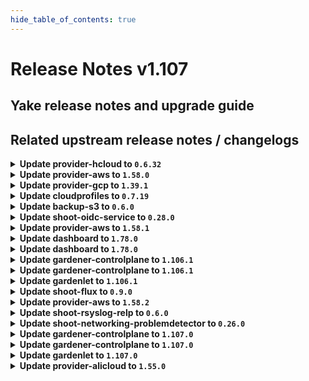 ```yaml
---
hide_table_of_contents: true
---
```


# Release Notes v1.107

## Yake release notes and upgrade guide

## Related upstream release notes / changelogs


<details>
<summary><b>Update provider-hcloud to <code>0.6.32</code></b></summary>

# [gardener-extension-provider-hcloud] v0.6.32

</details>

<details>
<summary><b>Update provider-aws to <code>1.58.0</code></b></summary>

# [gardener/gardener-extension-provider-aws]

## ✨ New Features

- `[USER]` The admission webhook now validates `CredentialsBinding`s. by @dimityrmirchev [#1047]
- `[USER]` Enable support for the field `shoot.Spec.CloudProfile` alongside `cloudProfileName` and enable the future use of `NamespacedCloudProfile`. by @LucaBernstein [#1000]
- `[USER]` The provider-aws extension does now support shoot clusters with Kubernetes version 1.31. You should consider the [Kubernetes release notes](https://github.com/kubernetes/kubernetes/blob/master/CHANGELOG/CHANGELOG-1.31.md) before upgrading to 1.31.  by @ialidzhikov [#1055]
## 🐛 Bug Fixes

- `[OPERATOR]` An issue causing Shoot force deletion to fail because the control plane webhook failing to get the Infrastructure object from the Seed cluster is now fixed. The control plane webhook now reads the infrastructureConfig from the Shoot spec in the Cluster resource. Previously, it was fetching the Infrastructure object from the Seed cluster and was reading the infrastructureConfig from there. by @Kostov6 [#1068]
- `[USER]` Fix cleanup of routing table associations by @hebelsan [#1083]
## 🏃 Others

- `[OPERATOR]` Create IPv6 ServiceCIDR and write IPv6 ranges to Infra.Status.Networking by @axel7born [#1081]
- `[OPERATOR]` The shoot-webhook that mutates the `addons-nginx-ingress-controller` ConfigMap does now specify object selector. The webhook will now intercept only requests for the `addons-nginx-ingress-controller` ConfigMap. by @ialidzhikov [#988]
- `[OPERATOR]` The aws-ipam-controller is enabled for IPv6 and dual stack shoot clusters. It replaces the IPAM of the cloud-controller-manager and kube-controller-manager and supports additionally prefix delegation in case of IPv6 or dual stack.  by @DockToFuture [#984]
- `[OPERATOR]` Add ipv6 support to deploy IPv6 shoots. by @axel7born [#1024]
- `[OPERATOR]` Enable `nat64` and `dns64` for IPv6 shoot clusters. by @DockToFuture [#1082]
- `[OPERATOR]` Fix error classification when deleting DNS record sets by @hebelsan [#1033]
- `[OPERATOR]` The provider-aws extension no longer configures min/maxAllowed in any managed VPA resource. by @hebelsan [#1070]
- `[OPERATOR]` The following images are updated:  
  registry.k8s.io/provider-aws/aws-ebs-csi-driver: v1.29.0 -> v1.35.0 by @scs-gardener-team-gitlab [#1080]
- `[OPERATOR]` `aws-custom-route-controller` is disabled for IPv6. by @DockToFuture [#1088]
- `[OPERATOR]` Update cloud-provider images including CSI driver images by @hebelsan [#1072]
- `[OPERATOR]` Add flow migration integration test by @kon-angelo [#1046]
- `[DEVELOPER]` Update gardener/gardener to 1.103.0 and golang to 1.23.0 by @hebelsan [#1049]
# [gardener/machine-controller-manager-provider-aws]

## 🏃 Others

- `[OPERATOR]` `InitializeMachine` returns `Uninitialized` error code if VM is not found. by @thiyyakat [gardener/machine-controller-manager-provider-aws#173]
- `[OPERATOR]` Set PrimaryIpv6 flag for instances with IPv6 addresses. by @axel7born [gardener/machine-controller-manager-provider-aws#174]
- `[OPERATOR]` Use `ProviderID` as a fallback for fetching the VM. by @thiyyakat [gardener/machine-controller-manager-provider-aws#173]
- `[OPERATOR]` Golang version used upgraded to `1.22.5` by @rishabh-11 [gardener/machine-controller-manager-provider-aws#166]
- `[OPERATOR]` Golangci-lint will now be used as the linter instead of the older golint. by @aaronfern [gardener/machine-controller-manager-provider-aws#168]
# [gardener/machine-controller-manager]

## ✨ New Features

- `[DEVELOPER]` MCM adds the name of the machine to `node.gardener.cloud/machine-name` label of the corresponding node. by @oliver-goetz [gardener/machine-controller-manager#919]
- `[DEVELOPER]` MCM replaces the magic string `<<MACHINE_NAME>>` in user data with the name of the machine when it is bootstrapped. by @oliver-goetz [gardener/machine-controller-manager#919]
## 🐛 Bug Fixes

- `[OPERATOR]` Fixed a bug where failure of machine initialization caused label updates to not happen.  by @thiyyakat [gardener/machine-controller-manager#940]
- `[DEVELOPER]` Fixed bug that removed the shoot-- prefix from control cluster namespace for integration tests using the gardener local setup case by @thiyyakat [gardener/machine-controller-manager#935]
## 🏃 Others

- `[OPERATOR]` `getVMStatus` always redirects to `InitiateDrain`. It also populates the node label on the machine object by checking `node.gardener.cloud/machine-name` label on the nodes.  by @thiyyakat [gardener/machine-controller-manager#940]
- `[OPERATOR]` Drain timeout is now correctly honored for Pod eviction during Machine Drain by @sssash18 [gardener/machine-controller-manager#920]
- `[OPERATOR]` golangci-lint will now be used as the linter instead of the older golint by @aaronfern [gardener/machine-controller-manager#929]
- `[OPERATOR]` Golang version used is now upgraded to `1.22.5` by @aaronfern [gardener/machine-controller-manager#929]
- `[DEVELOPER]` The following dependencies are updated:  
  - `k8s.io/*` : `v0.29.3` -> `v0.31.0` by @ary1992 [gardener/machine-controller-manager#938]
## 📖 Documentation

- `[OPERATOR]` Broken API doc links are now fixed by @rishabh-11 [gardener/machine-controller-manager#927]

</details>

<details>
<summary><b>Update provider-gcp to <code>1.39.1</code></b></summary>

# [gardener/gardener-extension-provider-gcp]

## 🏃 Others

- `[OPERATOR]` Fix an issue where the firewall rules where created with the wrong priority when using the flow reconciler. by @kon-angelo [#873]

## Helm Charts
- admission-gcp-application: `europe-docker.pkg.dev/gardener-project/releases/charts/gardener/extensions/admission-gcp-application:v1.39.1`
- admission-gcp-runtime: `europe-docker.pkg.dev/gardener-project/releases/charts/gardener/extensions/admission-gcp-runtime:v1.39.1`
- provider-gcp: `europe-docker.pkg.dev/gardener-project/releases/charts/gardener/extensions/provider-gcp:v1.39.1`
## Docker Images
- gardener-extension-admission-gcp: `europe-docker.pkg.dev/gardener-project/releases/gardener/extensions/admission-gcp:v1.39.1`
- gardener-extension-provider-gcp: `europe-docker.pkg.dev/gardener-project/releases/gardener/extensions/provider-gcp:v1.39.1`


</details>

<details>
<summary><b>Update cloudprofiles to <code>0.7.19</code></b></summary>

**Full Changelog**: https://github.com/gardener-community/cloudprofiles/compare/0.7.18...0.7.19

</details>

<details>
<summary><b>Update backup-s3 to <code>0.6.0</code></b></summary>

## General Changes

* Bump g/g to 1.95.6 (#9) @robertvolkmann
* Add Service in order to generate correct NetworkPolicies (#8) @maboehm


</details>

<details>
<summary><b>Update shoot-oidc-service to <code>0.28.0</code></b></summary>

# [gardener/gardener-extension-shoot-oidc-service]

## 🏃 Others

- `[OPERATOR]` The extension and OWA do not set cpu and memory limits. VPA is utilised to set proper recommendations. by @dimityrmirchev [#243]
# [gardener/oidc-webhook-authenticator]

## 🏃 Others

- `[OPERATOR]` OWA is now built with go version 1.23.1. by @dimityrmirchev [gardener/oidc-webhook-authenticator#160]
- `[OPERATOR]` OWA is now built using go version 1.23.2. by @dimityrmirchev [gardener/oidc-webhook-authenticator#162]

## Helm Charts
- shoot-oidc-service: `europe-docker.pkg.dev/gardener-project/releases/charts/gardener/extensions/shoot-oidc-service:v0.28.0`
## Docker Images
- gardener-extension-shoot-oidc-service: `europe-docker.pkg.dev/gardener-project/releases/gardener/extensions/shoot-oidc-service:v0.28.0`


</details>

<details>
<summary><b>Update provider-aws to <code>1.58.1</code></b></summary>

# [gardener/gardener-extension-provider-aws]

## 🐛 Bug Fixes

- `[OPERATOR]` Fix flow: Ignore subnet not found in infra state while deleting routing table associations by @hebelsan [#1098]

## Helm Charts
- admission-aws-application: `europe-docker.pkg.dev/gardener-project/releases/charts/gardener/extensions/admission-aws-application:v1.58.1`
- admission-aws-runtime: `europe-docker.pkg.dev/gardener-project/releases/charts/gardener/extensions/admission-aws-runtime:v1.58.1`
- provider-aws: `europe-docker.pkg.dev/gardener-project/releases/charts/gardener/extensions/provider-aws:v1.58.1`
## Docker Images
- gardener-extension-admission-aws: `europe-docker.pkg.dev/gardener-project/releases/gardener/extensions/admission-aws:v1.58.1`
- gardener-extension-provider-aws: `europe-docker.pkg.dev/gardener-project/releases/gardener/extensions/provider-aws:v1.58.1`


</details>

<details>
<summary><b>Update dashboard to <code>1.78.0</code></b></summary>

# [gardener/dashboard]

## ⚠️ Breaking Changes

- `[OPERATOR]` Cost Object: You must migrate existing configurations to the new format. Previously, the configuration used `Values.global.dashboard.frontendConfig.costObject`. It should now be updated to `Values.global.dashboard.frontendConfig.costObjects`, which is a list of objects. Each object in this list must include a `type` property, alongside existing properties such as `title`, `description`, and `regex`. by @petersutter [#2102]
- `[USER]` Removed the ability for users to retrieve their token from the My Account page. by @petersutter [#2131]
## ✨ New Features

- `[USER]` Header warnings returned by the Kubernetes API server are now displayed as notifications in the Gardener dashboard. This includes important messages like deprecation warnings. Additionally, admission webhooks may provide custom warnings in the headers by @grolu [#2033]
- `[USER]` Upgraded the code editor from CodeMirror 5 to CodeMirror 6 to enhance performance, modernize the interface, and improve extensibility by @grolu [#2058]
- `[USER]` Support Azure Cloud Configuration for DNS Secrets by @grolu [#2034]
- `[OPERATOR]` Enhanced cost object configuration to support multiple cost object types. The selected type is now stored under `Project.annotations["billing.gardener.cloud/costObjectType"]`. by @petersutter [#2102]
## 🐛 Bug Fixes

- `[USER]` Fixed issues with hibernation schedule dialog: reset button and time saving by @petersutter [#2076]
- `[USER]` Consider all seeds for Shoot migration and add warning for provider mismatch by @petersutter [#2079]
- `[USER]` To enhance the overview and readability of the cluster list, particularly in environments constrained by space or containing an abundance of information, we have introduced a feature that allows items to be collapsed when they are displayed in the cluster list. by @grolu [#1991]
- `[USER]` Fixed display issues with minimum volume size by @grolu [#2030]
## 🏃 Others

- `[USER]` The option to rotate the SSH keypair is hidden when SSH access is disabled. by @petersutter [#2077]

## Docker Images
- gardener-dashboard: `europe-docker.pkg.dev/gardener-project/releases/gardener/dashboard:1.78.0`


</details>

<details>
<summary><b>Update dashboard to <code>1.78.0</code></b></summary>

# [gardener/dashboard]

## ⚠️ Breaking Changes

- `[OPERATOR]` Cost Object: You must migrate existing configurations to the new format. Previously, the configuration used `Values.global.dashboard.frontendConfig.costObject`. It should now be updated to `Values.global.dashboard.frontendConfig.costObjects`, which is a list of objects. Each object in this list must include a `type` property, alongside existing properties such as `title`, `description`, and `regex`. by @petersutter [#2102]
- `[USER]` Removed the ability for users to retrieve their token from the My Account page. by @petersutter [#2131]
## ✨ New Features

- `[USER]` Header warnings returned by the Kubernetes API server are now displayed as notifications in the Gardener dashboard. This includes important messages like deprecation warnings. Additionally, admission webhooks may provide custom warnings in the headers by @grolu [#2033]
- `[USER]` Upgraded the code editor from CodeMirror 5 to CodeMirror 6 to enhance performance, modernize the interface, and improve extensibility by @grolu [#2058]
- `[USER]` Support Azure Cloud Configuration for DNS Secrets by @grolu [#2034]
- `[OPERATOR]` Enhanced cost object configuration to support multiple cost object types. The selected type is now stored under `Project.annotations["billing.gardener.cloud/costObjectType"]`. by @petersutter [#2102]
## 🐛 Bug Fixes

- `[USER]` Fixed issues with hibernation schedule dialog: reset button and time saving by @petersutter [#2076]
- `[USER]` Consider all seeds for Shoot migration and add warning for provider mismatch by @petersutter [#2079]
- `[USER]` To enhance the overview and readability of the cluster list, particularly in environments constrained by space or containing an abundance of information, we have introduced a feature that allows items to be collapsed when they are displayed in the cluster list. by @grolu [#1991]
- `[USER]` Fixed display issues with minimum volume size by @grolu [#2030]
## 🏃 Others

- `[USER]` The option to rotate the SSH keypair is hidden when SSH access is disabled. by @petersutter [#2077]

## Docker Images
- gardener-dashboard: `europe-docker.pkg.dev/gardener-project/releases/gardener/dashboard:1.78.0`


</details>

<details>
<summary><b>Update gardener-controlplane to <code>1.106.1</code></b></summary>

# [gardener/gardener]

## 🐛 Bug Fixes

- `[OPERATOR]` The `gardener-resource-manager` does not mark `Deployment`s as progressing when there are still completed `Pod`s in the system. by @timuthy [#10727]
## 🏃 Others

- `[OPERATOR]` IPv6 support for `node-local-dns`. by @DockToFuture [#10707]
- `[OPERATOR]` Fixed an issue that would cause the entry for the `machine-state` in the `ShootState` to be overwritten with nil data during control plane migration, if the `migrate` phase errored and was retried after the `MachineDeployment`, `MachineSet` and `Machine` objects were deleted, which would result in the Shoot's nodes to be recreated during Control Plane Migration. by @plkokanov [#10695]

## Helm Charts
- controlplane: `europe-docker.pkg.dev/gardener-project/releases/charts/gardener/controlplane:v1.106.1`
- gardenlet: `europe-docker.pkg.dev/gardener-project/releases/charts/gardener/gardenlet:v1.106.1`
- operator: `europe-docker.pkg.dev/gardener-project/releases/charts/gardener/operator:v1.106.1`
- resource-manager: `europe-docker.pkg.dev/gardener-project/releases/charts/gardener/resource-manager:v1.106.1`
## Docker Images
- admission-controller: `europe-docker.pkg.dev/gardener-project/releases/gardener/admission-controller:v1.106.1`
- apiserver: `europe-docker.pkg.dev/gardener-project/releases/gardener/apiserver:v1.106.1`
- controller-manager: `europe-docker.pkg.dev/gardener-project/releases/gardener/controller-manager:v1.106.1`
- gardenlet: `europe-docker.pkg.dev/gardener-project/releases/gardener/gardenlet:v1.106.1`
- node-agent: `europe-docker.pkg.dev/gardener-project/releases/gardener/node-agent:v1.106.1`
- operator: `europe-docker.pkg.dev/gardener-project/releases/gardener/operator:v1.106.1`
- resource-manager: `europe-docker.pkg.dev/gardener-project/releases/gardener/resource-manager:v1.106.1`
- scheduler: `europe-docker.pkg.dev/gardener-project/releases/gardener/scheduler:v1.106.1`


</details>

<details>
<summary><b>Update gardener-controlplane to <code>1.106.1</code></b></summary>

# [gardener/gardener]

## 🐛 Bug Fixes

- `[OPERATOR]` The `gardener-resource-manager` does not mark `Deployment`s as progressing when there are still completed `Pod`s in the system. by @timuthy [#10727]
## 🏃 Others

- `[OPERATOR]` IPv6 support for `node-local-dns`. by @DockToFuture [#10707]
- `[OPERATOR]` Fixed an issue that would cause the entry for the `machine-state` in the `ShootState` to be overwritten with nil data during control plane migration, if the `migrate` phase errored and was retried after the `MachineDeployment`, `MachineSet` and `Machine` objects were deleted, which would result in the Shoot's nodes to be recreated during Control Plane Migration. by @plkokanov [#10695]

## Helm Charts
- controlplane: `europe-docker.pkg.dev/gardener-project/releases/charts/gardener/controlplane:v1.106.1`
- gardenlet: `europe-docker.pkg.dev/gardener-project/releases/charts/gardener/gardenlet:v1.106.1`
- operator: `europe-docker.pkg.dev/gardener-project/releases/charts/gardener/operator:v1.106.1`
- resource-manager: `europe-docker.pkg.dev/gardener-project/releases/charts/gardener/resource-manager:v1.106.1`
## Docker Images
- admission-controller: `europe-docker.pkg.dev/gardener-project/releases/gardener/admission-controller:v1.106.1`
- apiserver: `europe-docker.pkg.dev/gardener-project/releases/gardener/apiserver:v1.106.1`
- controller-manager: `europe-docker.pkg.dev/gardener-project/releases/gardener/controller-manager:v1.106.1`
- gardenlet: `europe-docker.pkg.dev/gardener-project/releases/gardener/gardenlet:v1.106.1`
- node-agent: `europe-docker.pkg.dev/gardener-project/releases/gardener/node-agent:v1.106.1`
- operator: `europe-docker.pkg.dev/gardener-project/releases/gardener/operator:v1.106.1`
- resource-manager: `europe-docker.pkg.dev/gardener-project/releases/gardener/resource-manager:v1.106.1`
- scheduler: `europe-docker.pkg.dev/gardener-project/releases/gardener/scheduler:v1.106.1`


</details>

<details>
<summary><b>Update gardenlet to <code>1.106.1</code></b></summary>

# [gardener/gardener]

## 🐛 Bug Fixes

- `[OPERATOR]` The `gardener-resource-manager` does not mark `Deployment`s as progressing when there are still completed `Pod`s in the system. by @timuthy [#10727]
## 🏃 Others

- `[OPERATOR]` IPv6 support for `node-local-dns`. by @DockToFuture [#10707]
- `[OPERATOR]` Fixed an issue that would cause the entry for the `machine-state` in the `ShootState` to be overwritten with nil data during control plane migration, if the `migrate` phase errored and was retried after the `MachineDeployment`, `MachineSet` and `Machine` objects were deleted, which would result in the Shoot's nodes to be recreated during Control Plane Migration. by @plkokanov [#10695]

## Helm Charts
- controlplane: `europe-docker.pkg.dev/gardener-project/releases/charts/gardener/controlplane:v1.106.1`
- gardenlet: `europe-docker.pkg.dev/gardener-project/releases/charts/gardener/gardenlet:v1.106.1`
- operator: `europe-docker.pkg.dev/gardener-project/releases/charts/gardener/operator:v1.106.1`
- resource-manager: `europe-docker.pkg.dev/gardener-project/releases/charts/gardener/resource-manager:v1.106.1`
## Docker Images
- admission-controller: `europe-docker.pkg.dev/gardener-project/releases/gardener/admission-controller:v1.106.1`
- apiserver: `europe-docker.pkg.dev/gardener-project/releases/gardener/apiserver:v1.106.1`
- controller-manager: `europe-docker.pkg.dev/gardener-project/releases/gardener/controller-manager:v1.106.1`
- gardenlet: `europe-docker.pkg.dev/gardener-project/releases/gardener/gardenlet:v1.106.1`
- node-agent: `europe-docker.pkg.dev/gardener-project/releases/gardener/node-agent:v1.106.1`
- operator: `europe-docker.pkg.dev/gardener-project/releases/gardener/operator:v1.106.1`
- resource-manager: `europe-docker.pkg.dev/gardener-project/releases/gardener/resource-manager:v1.106.1`
- scheduler: `europe-docker.pkg.dev/gardener-project/releases/gardener/scheduler:v1.106.1`


</details>

<details>
<summary><b>Update shoot-flux to <code>0.9.0</code></b></summary>

## What's Changed
* Create and update `additionalSecretResources` by @MichaelEischer in https://github.com/stackitcloud/gardener-extension-shoot-flux/pull/100
* Bump Gardener to `v1.101` by @Duciwuci in https://github.com/stackitcloud/gardener-extension-shoot-flux/pull/99

## New Contributors
* @MichaelEischer made their first contribution in https://github.com/stackitcloud/gardener-extension-shoot-flux/pull/100

**Full Changelog**: https://github.com/stackitcloud/gardener-extension-shoot-flux/compare/v0.8.0...v0.9.0

</details>

<details>
<summary><b>Update provider-aws to <code>1.58.2</code></b></summary>

# [gardener/gardener-extension-provider-aws]

## 🐛 Bug Fixes

- `[OPERATOR]` Fix missing nil check after getting route table by @hebelsan [#1107]

## Helm Charts
- admission-aws-application: `europe-docker.pkg.dev/gardener-project/releases/charts/gardener/extensions/admission-aws-application:v1.58.2`
- admission-aws-runtime: `europe-docker.pkg.dev/gardener-project/releases/charts/gardener/extensions/admission-aws-runtime:v1.58.2`
- provider-aws: `europe-docker.pkg.dev/gardener-project/releases/charts/gardener/extensions/provider-aws:v1.58.2`
## Docker Images
- gardener-extension-admission-aws: `europe-docker.pkg.dev/gardener-project/releases/gardener/extensions/admission-aws:v1.58.2`
- gardener-extension-provider-aws: `europe-docker.pkg.dev/gardener-project/releases/gardener/extensions/provider-aws:v1.58.2`


</details>

<details>
<summary><b>Update shoot-rsyslog-relp to <code>0.6.0</code></b></summary>

# [gardener/gardener-extension-shoot-rsyslog-relp]

## 📰 Noteworthy

- `[DEVELOPER]` Monitoring config is now getting deleted on extension removal by @Kostov6 [#185]
## ✨ New Features

- `[OPERATOR]` A new api object `rsyslog-relp.extensions.gardener.cloud/v1alpha1.Auditd` is introduced which is used to specify a configuration for the linux audit daemon on the shoot nodes. by @plkokanov [#149]
- `[OPERATOR]` Helm charts of extension and admission controller are published as OCI artifacts now. by @oliver-goetz [#147]
- `[OPERATOR]` Two new fields have been added to the provider config for the `shoot-rsyslog-relp` extension:  
  - `.auditConfig.enabled` allows users to opt in whether to enable the reconfiguration of audit rules on the shoot's nodes and to also configure `auditd` to send logs to `rsyslog`. By default this field is `true`.  
  - `.auditConfig.configMapReferenceName` is a reference to a `ConfigMap` shoot resource which contains audit configuration. This field is only taken into account if `.auditRulesConfig.enabled` is `true`. The `ConfigMap` must contain a data key `auditd` which must contain a value of type `rsyslog-relp.extensions.gardener.cloud/v1alpha1.Auditd`. by @plkokanov [#149]
## 🏃 Others

- `[OPERATOR]` A `priorityClassName` can now be set for the admission deployment via the `gardener-extension-shoot-rsyslog-relp-admission` Helm chart. by @timuthy [#135]

## Helm Charts
- shoot-rsyslog-relp-admission-application: `europe-docker.pkg.dev/gardener-project/releases/charts/gardener/extensions/shoot-rsyslog-relp-admission-application:v0.6.0`
- shoot-rsyslog-relp-admission-runtime: `europe-docker.pkg.dev/gardener-project/releases/charts/gardener/extensions/shoot-rsyslog-relp-admission-runtime:v0.6.0`
- shoot-rsyslog-relp: `europe-docker.pkg.dev/gardener-project/releases/charts/gardener/extensions/shoot-rsyslog-relp:v0.6.0`
## Docker Images
- gardener-extension-shoot-rsyslog-relp-admission: `europe-docker.pkg.dev/gardener-project/releases/gardener/extensions/shoot-rsyslog-relp-admission:v0.6.0`
- gardener-extension-shoot-rsyslog-relp: `europe-docker.pkg.dev/gardener-project/releases/gardener/extensions/shoot-rsyslog-relp:v0.6.0`


</details>

<details>
<summary><b>Update shoot-networking-problemdetector to <code>0.26.0</code></b></summary>

# [gardener/network-problem-detector]

## 🐛 Bug Fixes

- `[OPERATOR]` Delete corrupt current record file on restart. by @MartinWeindel [gardener/network-problem-detector#78]
# [gardener/gardener-extension-shoot-networking-problemdetector]

## 🏃 Others

- `[OPERATOR]` Bumps github.com/gardener/gardener from 1.105.0 to 1.106.0. by @dependabot[bot] [#188]

## Helm Charts
- shoot-networking-problemdetector: `europe-docker.pkg.dev/gardener-project/releases/charts/gardener/extensions/shoot-networking-problemdetector:v0.26.0`
## Docker Images
- gardener-extension-shoot-networking-problemdetector: `europe-docker.pkg.dev/gardener-project/releases/gardener/extensions/shoot-networking-problemdetector:v0.26.0`


</details>

<details>
<summary><b>Update gardener-controlplane to <code>1.107.0</code></b></summary>

# [gardener/gardener]

## ⚠️ Breaking Changes

- `[DEVELOPER]` The unused method `WithShootCredentials` have been removed from `github.com/gardener/gardener/pkg/gardenlet/operation/shoot.Builder`. by @vpnachev [#10672]
- `[DEVELOPER]` In the local development setup, the images are pushed to `garden.local.gardener.cloud:5001` instead of `localhost:5001` now. Please add `127.0.0.1 garden.local.gardener.cloud` to your `/etc/hosts`.  by @rrhubenov [#10257]
- `[OPERATOR]` Feature gate `IPv6SingleStack` has been removed. Infrastructure-specific validations will be added in parallel to the corresponding provider extensions. by @ScheererJ [#10716]
## 📰 Noteworthy

- `[OPERATOR]` ManagedSeed's `.spec.gardenlet.config.seedConfig.spec.ingress.controller.kind` field is now defaulted to `nginx` when  
  `.spec.gardenlet.config.seedConfig` or `.spec.gardenlet.config.seedConfig.spec.ingress` is nil.  
   This allows the creation of ManagedSeed without specifying the `.spec.gardenlet` field. by @RadaBDimitrova [#10655]
- `[OPERATOR]` A new `required` controller was added to `gardener-operator`. It maintains the `RequiredRuntime` condition for `Extension` resources to indicate that the extension deployment is required in the Garden-Runtime cluster. by @timuthy [#10650]
- `[OPERATOR]` The `gardener/controlplane` Helm chart has been deprecated and will be removed after `v1.135` has been released (around beginning of 2026). We urge you to switch to a [`gardener-operator`](https://github.com/gardener/gardener/blob/master/docs/concepts/operator.md)-based installation. Read all about it [here](https://github.com/gardener/gardener/blob/master/docs/concepts/operator.md#migrating-an-existing-gardener-landscape-to-gardener-operator). by @rfranzke [#10706]
- `[DEVELOPER]` `.spec.gardenlet` of ManagedSeed is now a required field. This was already the case from an API perspective, enforced by validation. by @RadaBDimitrova [#10648]
- `[USER]` The `spec.kubernetes.kubeAPIServer.oidcConfig` field in the `Shoot` API is deprecated and will be removed after support for Kubernetes 1.31 is dropped. by @AleksandarSavchev [#10666]
## ✨ New Features

- `[OPERATOR]` If an admission webhook which was deployed via `Extension` resource by `gardener-operator` is deleted again, its webhook configuration in the virtual-cluster is cleaned up automatically. by @oliver-goetz [#10585]
- `[OPERATOR]` The `CloudProfile`, `Seed`, and `Shoot` APIs are now allowing to configure access restrictions (e.g., to enable "EU access"-only or similar policies). The legacy approach with the `seed.gardener.cloud/eu-access` labels is deprecated and will be removed in a future release. Make sure to adapt to the new APIs. Read all about it [here](https://github.com/gardener/gardener/tree/master/docs/usage/shoot/access_restrictions.md). by @rfranzke [#10654]
- `[USER]` The viewer kubeconfigs for shoot clusters now allow the `pods/log` subresource. by @rfranzke [#10711]
- `[USER]` Service Account Managed Issuer can be now enabled for workerless shoot clusters. by @dimityrmirchev [#10689]
- `[USER]` Structured authorization configuration can now be set by creating a `ConfigMap` with the `AuthorizationConfiguration` file set in the `config.yaml` data key and referencing it (in the `Shoot` via `.spec.kubernetes.kubeAPIServer.structuredAuthorization`, in the `Garden` via `.spec.virtualCluster.kubernetes.kubeAPIServer.structuredAuthorization` for Kubernetes versions `>= v1.30`. Read all about it [here](https://github.com/gardener/gardener/tree/master/docs/usage/shoot/shoot_access.md#structured-authorization). by @rfranzke [#10682]
- `[USER]` Gardener reports the cluster's egress CIDRs in `Shoot.status.networking.egressCIDRs` if supported by the used provider extension. by @timebertt [#10240]
## 🐛 Bug Fixes

- `[OPERATOR]` Fix Prometheus rule `shoot-kube-proxy`. by @LucaBernstein [#10757]
- `[OPERATOR]` The TopologySpreadConstraints calculation was improved for `StatefulSet`s to always use a stable label selector. This led to issues in the past when shoots were upgraded to HA. by @timuthy [#10750]
- `[OPERATOR]` valitail version is now pinned to v2.2.15 (depends on glibc 2.32). by @ialidzhikov [#10776]
## 🏃 Others

- `[DEPENDENCY]` The `credativ/plutono` image has been updated to `v7.5.34`. [Release Notes](https://redirect.github.com/credativ/plutono/releases/tag/v7.5.34) by @gardener-ci-robot [#10732]
- `[DEPENDENCY]` The `gardener/etcd-druid` image has been updated to `v0.23.2`. [Release Notes](https://redirect.github.com/gardener/etcd-druid/releases/tag/v0.23.2) by @gardener-ci-robot [#10747]
- `[DEPENDENCY]` The `gardener/cert-management` image has been updated to `v0.16.0`. [Release Notes](https://redirect.github.com/gardener/cert-management/releases/tag/v0.16.0) by @gardener-ci-robot [#10684]
- `[DEPENDENCY]` The `credativ/vali` image has been updated to `v2.2.19`. [Release Notes](https://redirect.github.com/credativ/vali/releases/tag/v2.2.19) by @gardener-ci-robot [#10680]
- `[DEPENDENCY]` The `gcr.io/istio-release/pilot` image has been updated to `1.23.3`. by @gardener-ci-robot [#10725]
- `[DEPENDENCY]` The `quay.io/prometheus/prometheus` image has been updated to `v2.55.0`. by @gardener-ci-robot [#10697]
- `[DEPENDENCY]` The `quay.io/prometheus-operator/prometheus-config-reloader` image has been updated to `v0.77.2`. by @gardener-ci-robot [#10692]
- `[DEPENDENCY]` The `envoyproxy/envoy` image has been updated to `v1.32.1`. [Release Notes](https://redirect.github.com/envoyproxy/envoy/releases/tag/v1.32.1) by @gardener-ci-robot [#10755]
- `[DEPENDENCY]` The `gardener/dashboard` image has been updated to `1.78.0`. [Release Notes](https://redirect.github.com/gardener/dashboard/releases/tag/1.78.0) by @gardener-ci-robot [#10731]
- `[OPERATOR]` The admission automatically adds the `provider.extensions.gardener.cloud` label to `NamespacedCloudProfile`s. by @LucaBernstein [#10742]
- `[OPERATOR]` Add dual-stack support for coredns. by @DockToFuture [#10733]
- `[OPERATOR]` Allow extensions to be scraped in garden runtime cluster even outside garden namespace by @ScheererJ [#10720]
- `[OPERATOR]` Add label selector to ShootResourceReservation plugin to control for which Shoots the ShootResourceReservation Plugin sets `kubeReserved` according to the GKE formula when `useGKEFormula: true` is set. by @voelzmo [#10492]
- `[OPERATOR]` Increase the readiness probe timeout for the `gardener-metrics-exporter` from 1s to 10s. by @vicwicker [#10771]
- `[OPERATOR]` The `gardener/etcd-druid` image has been updated to `v0.23.1`. [Release Notes v0.23.1](https://redirect.github.com/gardener/etcd-druid/releases/tag/v0.23.1), [Release Notes v0.23.0](https://redirect.github.com/gardener/etcd-druid/releases/tag/v0.23.0) by @shreyas-s-rao [#10526]
- `[OPERATOR]` The `autoscaler/cluster-autoscaler` image has been updated to `v1.29.2` (for Kubernetes v1.29). [Release Notes](https://github.com/gardener/autoscaler/releases/tag/v1.29.2) by @rishabh-11 [#10700]
- `[OPERATOR]` Gardener API Server feature gate `ShootCredentialsBinding` has been promoted to beta and is enabled by default. by @dimityrmirchev [#10662]
- `[DEVELOPER]` Add Make target `make operator-seed-dev` for local development of the `gardenlet` in the operator setup. by @marc1404 [#10710]
- `[DEVELOPER]` Fix `/etc/hosts` configuration in the remote local setup by @vicwicker [#10744]
- `[DEVELOPER]` The base image of the `gardener-extension-provider-local-node` image is now updated to `kindest/node@v1.31.1`. by @ialidzhikov [#10688]
- `[DEVELOPER]` local setup: The kind cluster's node image is now updated to `kindest/node@v1.31.1`. by @ialidzhikov [#10723]

## Helm Charts
- controlplane: `europe-docker.pkg.dev/gardener-project/releases/charts/gardener/controlplane:v1.107.0`
- gardenlet: `europe-docker.pkg.dev/gardener-project/releases/charts/gardener/gardenlet:v1.107.0`
- operator: `europe-docker.pkg.dev/gardener-project/releases/charts/gardener/operator:v1.107.0`
- resource-manager: `europe-docker.pkg.dev/gardener-project/releases/charts/gardener/resource-manager:v1.107.0`
## Docker Images
- admission-controller: `europe-docker.pkg.dev/gardener-project/releases/gardener/admission-controller:v1.107.0`
- apiserver: `europe-docker.pkg.dev/gardener-project/releases/gardener/apiserver:v1.107.0`
- controller-manager: `europe-docker.pkg.dev/gardener-project/releases/gardener/controller-manager:v1.107.0`
- gardenlet: `europe-docker.pkg.dev/gardener-project/releases/gardener/gardenlet:v1.107.0`
- node-agent: `europe-docker.pkg.dev/gardener-project/releases/gardener/node-agent:v1.107.0`
- operator: `europe-docker.pkg.dev/gardener-project/releases/gardener/operator:v1.107.0`
- resource-manager: `europe-docker.pkg.dev/gardener-project/releases/gardener/resource-manager:v1.107.0`
- scheduler: `europe-docker.pkg.dev/gardener-project/releases/gardener/scheduler:v1.107.0`


</details>

<details>
<summary><b>Update gardener-controlplane to <code>1.107.0</code></b></summary>

# [gardener/gardener]

## ⚠️ Breaking Changes

- `[DEVELOPER]` The unused method `WithShootCredentials` have been removed from `github.com/gardener/gardener/pkg/gardenlet/operation/shoot.Builder`. by @vpnachev [#10672]
- `[DEVELOPER]` In the local development setup, the images are pushed to `garden.local.gardener.cloud:5001` instead of `localhost:5001` now. Please add `127.0.0.1 garden.local.gardener.cloud` to your `/etc/hosts`.  by @rrhubenov [#10257]
- `[OPERATOR]` Feature gate `IPv6SingleStack` has been removed. Infrastructure-specific validations will be added in parallel to the corresponding provider extensions. by @ScheererJ [#10716]
## 📰 Noteworthy

- `[OPERATOR]` ManagedSeed's `.spec.gardenlet.config.seedConfig.spec.ingress.controller.kind` field is now defaulted to `nginx` when  
  `.spec.gardenlet.config.seedConfig` or `.spec.gardenlet.config.seedConfig.spec.ingress` is nil.  
   This allows the creation of ManagedSeed without specifying the `.spec.gardenlet` field. by @RadaBDimitrova [#10655]
- `[OPERATOR]` A new `required` controller was added to `gardener-operator`. It maintains the `RequiredRuntime` condition for `Extension` resources to indicate that the extension deployment is required in the Garden-Runtime cluster. by @timuthy [#10650]
- `[OPERATOR]` The `gardener/controlplane` Helm chart has been deprecated and will be removed after `v1.135` has been released (around beginning of 2026). We urge you to switch to a [`gardener-operator`](https://github.com/gardener/gardener/blob/master/docs/concepts/operator.md)-based installation. Read all about it [here](https://github.com/gardener/gardener/blob/master/docs/concepts/operator.md#migrating-an-existing-gardener-landscape-to-gardener-operator). by @rfranzke [#10706]
- `[DEVELOPER]` `.spec.gardenlet` of ManagedSeed is now a required field. This was already the case from an API perspective, enforced by validation. by @RadaBDimitrova [#10648]
- `[USER]` The `spec.kubernetes.kubeAPIServer.oidcConfig` field in the `Shoot` API is deprecated and will be removed after support for Kubernetes 1.31 is dropped. by @AleksandarSavchev [#10666]
## ✨ New Features

- `[OPERATOR]` If an admission webhook which was deployed via `Extension` resource by `gardener-operator` is deleted again, its webhook configuration in the virtual-cluster is cleaned up automatically. by @oliver-goetz [#10585]
- `[OPERATOR]` The `CloudProfile`, `Seed`, and `Shoot` APIs are now allowing to configure access restrictions (e.g., to enable "EU access"-only or similar policies). The legacy approach with the `seed.gardener.cloud/eu-access` labels is deprecated and will be removed in a future release. Make sure to adapt to the new APIs. Read all about it [here](https://github.com/gardener/gardener/tree/master/docs/usage/shoot/access_restrictions.md). by @rfranzke [#10654]
- `[USER]` The viewer kubeconfigs for shoot clusters now allow the `pods/log` subresource. by @rfranzke [#10711]
- `[USER]` Service Account Managed Issuer can be now enabled for workerless shoot clusters. by @dimityrmirchev [#10689]
- `[USER]` Structured authorization configuration can now be set by creating a `ConfigMap` with the `AuthorizationConfiguration` file set in the `config.yaml` data key and referencing it (in the `Shoot` via `.spec.kubernetes.kubeAPIServer.structuredAuthorization`, in the `Garden` via `.spec.virtualCluster.kubernetes.kubeAPIServer.structuredAuthorization` for Kubernetes versions `>= v1.30`. Read all about it [here](https://github.com/gardener/gardener/tree/master/docs/usage/shoot/shoot_access.md#structured-authorization). by @rfranzke [#10682]
- `[USER]` Gardener reports the cluster's egress CIDRs in `Shoot.status.networking.egressCIDRs` if supported by the used provider extension. by @timebertt [#10240]
## 🐛 Bug Fixes

- `[OPERATOR]` Fix Prometheus rule `shoot-kube-proxy`. by @LucaBernstein [#10757]
- `[OPERATOR]` The TopologySpreadConstraints calculation was improved for `StatefulSet`s to always use a stable label selector. This led to issues in the past when shoots were upgraded to HA. by @timuthy [#10750]
- `[OPERATOR]` valitail version is now pinned to v2.2.15 (depends on glibc 2.32). by @ialidzhikov [#10776]
## 🏃 Others

- `[DEPENDENCY]` The `credativ/plutono` image has been updated to `v7.5.34`. [Release Notes](https://redirect.github.com/credativ/plutono/releases/tag/v7.5.34) by @gardener-ci-robot [#10732]
- `[DEPENDENCY]` The `gardener/etcd-druid` image has been updated to `v0.23.2`. [Release Notes](https://redirect.github.com/gardener/etcd-druid/releases/tag/v0.23.2) by @gardener-ci-robot [#10747]
- `[DEPENDENCY]` The `gardener/cert-management` image has been updated to `v0.16.0`. [Release Notes](https://redirect.github.com/gardener/cert-management/releases/tag/v0.16.0) by @gardener-ci-robot [#10684]
- `[DEPENDENCY]` The `credativ/vali` image has been updated to `v2.2.19`. [Release Notes](https://redirect.github.com/credativ/vali/releases/tag/v2.2.19) by @gardener-ci-robot [#10680]
- `[DEPENDENCY]` The `gcr.io/istio-release/pilot` image has been updated to `1.23.3`. by @gardener-ci-robot [#10725]
- `[DEPENDENCY]` The `quay.io/prometheus/prometheus` image has been updated to `v2.55.0`. by @gardener-ci-robot [#10697]
- `[DEPENDENCY]` The `quay.io/prometheus-operator/prometheus-config-reloader` image has been updated to `v0.77.2`. by @gardener-ci-robot [#10692]
- `[DEPENDENCY]` The `envoyproxy/envoy` image has been updated to `v1.32.1`. [Release Notes](https://redirect.github.com/envoyproxy/envoy/releases/tag/v1.32.1) by @gardener-ci-robot [#10755]
- `[DEPENDENCY]` The `gardener/dashboard` image has been updated to `1.78.0`. [Release Notes](https://redirect.github.com/gardener/dashboard/releases/tag/1.78.0) by @gardener-ci-robot [#10731]
- `[OPERATOR]` The admission automatically adds the `provider.extensions.gardener.cloud` label to `NamespacedCloudProfile`s. by @LucaBernstein [#10742]
- `[OPERATOR]` Add dual-stack support for coredns. by @DockToFuture [#10733]
- `[OPERATOR]` Allow extensions to be scraped in garden runtime cluster even outside garden namespace by @ScheererJ [#10720]
- `[OPERATOR]` Add label selector to ShootResourceReservation plugin to control for which Shoots the ShootResourceReservation Plugin sets `kubeReserved` according to the GKE formula when `useGKEFormula: true` is set. by @voelzmo [#10492]
- `[OPERATOR]` Increase the readiness probe timeout for the `gardener-metrics-exporter` from 1s to 10s. by @vicwicker [#10771]
- `[OPERATOR]` The `gardener/etcd-druid` image has been updated to `v0.23.1`. [Release Notes v0.23.1](https://redirect.github.com/gardener/etcd-druid/releases/tag/v0.23.1), [Release Notes v0.23.0](https://redirect.github.com/gardener/etcd-druid/releases/tag/v0.23.0) by @shreyas-s-rao [#10526]
- `[OPERATOR]` The `autoscaler/cluster-autoscaler` image has been updated to `v1.29.2` (for Kubernetes v1.29). [Release Notes](https://github.com/gardener/autoscaler/releases/tag/v1.29.2) by @rishabh-11 [#10700]
- `[OPERATOR]` Gardener API Server feature gate `ShootCredentialsBinding` has been promoted to beta and is enabled by default. by @dimityrmirchev [#10662]
- `[DEVELOPER]` Add Make target `make operator-seed-dev` for local development of the `gardenlet` in the operator setup. by @marc1404 [#10710]
- `[DEVELOPER]` Fix `/etc/hosts` configuration in the remote local setup by @vicwicker [#10744]
- `[DEVELOPER]` The base image of the `gardener-extension-provider-local-node` image is now updated to `kindest/node@v1.31.1`. by @ialidzhikov [#10688]
- `[DEVELOPER]` local setup: The kind cluster's node image is now updated to `kindest/node@v1.31.1`. by @ialidzhikov [#10723]

## Helm Charts
- controlplane: `europe-docker.pkg.dev/gardener-project/releases/charts/gardener/controlplane:v1.107.0`
- gardenlet: `europe-docker.pkg.dev/gardener-project/releases/charts/gardener/gardenlet:v1.107.0`
- operator: `europe-docker.pkg.dev/gardener-project/releases/charts/gardener/operator:v1.107.0`
- resource-manager: `europe-docker.pkg.dev/gardener-project/releases/charts/gardener/resource-manager:v1.107.0`
## Docker Images
- admission-controller: `europe-docker.pkg.dev/gardener-project/releases/gardener/admission-controller:v1.107.0`
- apiserver: `europe-docker.pkg.dev/gardener-project/releases/gardener/apiserver:v1.107.0`
- controller-manager: `europe-docker.pkg.dev/gardener-project/releases/gardener/controller-manager:v1.107.0`
- gardenlet: `europe-docker.pkg.dev/gardener-project/releases/gardener/gardenlet:v1.107.0`
- node-agent: `europe-docker.pkg.dev/gardener-project/releases/gardener/node-agent:v1.107.0`
- operator: `europe-docker.pkg.dev/gardener-project/releases/gardener/operator:v1.107.0`
- resource-manager: `europe-docker.pkg.dev/gardener-project/releases/gardener/resource-manager:v1.107.0`
- scheduler: `europe-docker.pkg.dev/gardener-project/releases/gardener/scheduler:v1.107.0`


</details>

<details>
<summary><b>Update gardenlet to <code>1.107.0</code></b></summary>

# [gardener/gardener]

## ⚠️ Breaking Changes

- `[DEVELOPER]` The unused method `WithShootCredentials` have been removed from `github.com/gardener/gardener/pkg/gardenlet/operation/shoot.Builder`. by @vpnachev [#10672]
- `[DEVELOPER]` In the local development setup, the images are pushed to `garden.local.gardener.cloud:5001` instead of `localhost:5001` now. Please add `127.0.0.1 garden.local.gardener.cloud` to your `/etc/hosts`.  by @rrhubenov [#10257]
- `[OPERATOR]` Feature gate `IPv6SingleStack` has been removed. Infrastructure-specific validations will be added in parallel to the corresponding provider extensions. by @ScheererJ [#10716]
## 📰 Noteworthy

- `[OPERATOR]` ManagedSeed's `.spec.gardenlet.config.seedConfig.spec.ingress.controller.kind` field is now defaulted to `nginx` when  
  `.spec.gardenlet.config.seedConfig` or `.spec.gardenlet.config.seedConfig.spec.ingress` is nil.  
   This allows the creation of ManagedSeed without specifying the `.spec.gardenlet` field. by @RadaBDimitrova [#10655]
- `[OPERATOR]` A new `required` controller was added to `gardener-operator`. It maintains the `RequiredRuntime` condition for `Extension` resources to indicate that the extension deployment is required in the Garden-Runtime cluster. by @timuthy [#10650]
- `[OPERATOR]` The `gardener/controlplane` Helm chart has been deprecated and will be removed after `v1.135` has been released (around beginning of 2026). We urge you to switch to a [`gardener-operator`](https://github.com/gardener/gardener/blob/master/docs/concepts/operator.md)-based installation. Read all about it [here](https://github.com/gardener/gardener/blob/master/docs/concepts/operator.md#migrating-an-existing-gardener-landscape-to-gardener-operator). by @rfranzke [#10706]
- `[DEVELOPER]` `.spec.gardenlet` of ManagedSeed is now a required field. This was already the case from an API perspective, enforced by validation. by @RadaBDimitrova [#10648]
- `[USER]` The `spec.kubernetes.kubeAPIServer.oidcConfig` field in the `Shoot` API is deprecated and will be removed after support for Kubernetes 1.31 is dropped. by @AleksandarSavchev [#10666]
## ✨ New Features

- `[OPERATOR]` If an admission webhook which was deployed via `Extension` resource by `gardener-operator` is deleted again, its webhook configuration in the virtual-cluster is cleaned up automatically. by @oliver-goetz [#10585]
- `[OPERATOR]` The `CloudProfile`, `Seed`, and `Shoot` APIs are now allowing to configure access restrictions (e.g., to enable "EU access"-only or similar policies). The legacy approach with the `seed.gardener.cloud/eu-access` labels is deprecated and will be removed in a future release. Make sure to adapt to the new APIs. Read all about it [here](https://github.com/gardener/gardener/tree/master/docs/usage/shoot/access_restrictions.md). by @rfranzke [#10654]
- `[USER]` The viewer kubeconfigs for shoot clusters now allow the `pods/log` subresource. by @rfranzke [#10711]
- `[USER]` Service Account Managed Issuer can be now enabled for workerless shoot clusters. by @dimityrmirchev [#10689]
- `[USER]` Structured authorization configuration can now be set by creating a `ConfigMap` with the `AuthorizationConfiguration` file set in the `config.yaml` data key and referencing it (in the `Shoot` via `.spec.kubernetes.kubeAPIServer.structuredAuthorization`, in the `Garden` via `.spec.virtualCluster.kubernetes.kubeAPIServer.structuredAuthorization` for Kubernetes versions `>= v1.30`. Read all about it [here](https://github.com/gardener/gardener/tree/master/docs/usage/shoot/shoot_access.md#structured-authorization). by @rfranzke [#10682]
- `[USER]` Gardener reports the cluster's egress CIDRs in `Shoot.status.networking.egressCIDRs` if supported by the used provider extension. by @timebertt [#10240]
## 🐛 Bug Fixes

- `[OPERATOR]` Fix Prometheus rule `shoot-kube-proxy`. by @LucaBernstein [#10757]
- `[OPERATOR]` The TopologySpreadConstraints calculation was improved for `StatefulSet`s to always use a stable label selector. This led to issues in the past when shoots were upgraded to HA. by @timuthy [#10750]
- `[OPERATOR]` valitail version is now pinned to v2.2.15 (depends on glibc 2.32). by @ialidzhikov [#10776]
## 🏃 Others

- `[DEPENDENCY]` The `credativ/plutono` image has been updated to `v7.5.34`. [Release Notes](https://redirect.github.com/credativ/plutono/releases/tag/v7.5.34) by @gardener-ci-robot [#10732]
- `[DEPENDENCY]` The `gardener/etcd-druid` image has been updated to `v0.23.2`. [Release Notes](https://redirect.github.com/gardener/etcd-druid/releases/tag/v0.23.2) by @gardener-ci-robot [#10747]
- `[DEPENDENCY]` The `gardener/cert-management` image has been updated to `v0.16.0`. [Release Notes](https://redirect.github.com/gardener/cert-management/releases/tag/v0.16.0) by @gardener-ci-robot [#10684]
- `[DEPENDENCY]` The `credativ/vali` image has been updated to `v2.2.19`. [Release Notes](https://redirect.github.com/credativ/vali/releases/tag/v2.2.19) by @gardener-ci-robot [#10680]
- `[DEPENDENCY]` The `gcr.io/istio-release/pilot` image has been updated to `1.23.3`. by @gardener-ci-robot [#10725]
- `[DEPENDENCY]` The `quay.io/prometheus/prometheus` image has been updated to `v2.55.0`. by @gardener-ci-robot [#10697]
- `[DEPENDENCY]` The `quay.io/prometheus-operator/prometheus-config-reloader` image has been updated to `v0.77.2`. by @gardener-ci-robot [#10692]
- `[DEPENDENCY]` The `envoyproxy/envoy` image has been updated to `v1.32.1`. [Release Notes](https://redirect.github.com/envoyproxy/envoy/releases/tag/v1.32.1) by @gardener-ci-robot [#10755]
- `[DEPENDENCY]` The `gardener/dashboard` image has been updated to `1.78.0`. [Release Notes](https://redirect.github.com/gardener/dashboard/releases/tag/1.78.0) by @gardener-ci-robot [#10731]
- `[OPERATOR]` The admission automatically adds the `provider.extensions.gardener.cloud` label to `NamespacedCloudProfile`s. by @LucaBernstein [#10742]
- `[OPERATOR]` Add dual-stack support for coredns. by @DockToFuture [#10733]
- `[OPERATOR]` Allow extensions to be scraped in garden runtime cluster even outside garden namespace by @ScheererJ [#10720]
- `[OPERATOR]` Add label selector to ShootResourceReservation plugin to control for which Shoots the ShootResourceReservation Plugin sets `kubeReserved` according to the GKE formula when `useGKEFormula: true` is set. by @voelzmo [#10492]
- `[OPERATOR]` Increase the readiness probe timeout for the `gardener-metrics-exporter` from 1s to 10s. by @vicwicker [#10771]
- `[OPERATOR]` The `gardener/etcd-druid` image has been updated to `v0.23.1`. [Release Notes v0.23.1](https://redirect.github.com/gardener/etcd-druid/releases/tag/v0.23.1), [Release Notes v0.23.0](https://redirect.github.com/gardener/etcd-druid/releases/tag/v0.23.0) by @shreyas-s-rao [#10526]
- `[OPERATOR]` The `autoscaler/cluster-autoscaler` image has been updated to `v1.29.2` (for Kubernetes v1.29). [Release Notes](https://github.com/gardener/autoscaler/releases/tag/v1.29.2) by @rishabh-11 [#10700]
- `[OPERATOR]` Gardener API Server feature gate `ShootCredentialsBinding` has been promoted to beta and is enabled by default. by @dimityrmirchev [#10662]
- `[DEVELOPER]` Add Make target `make operator-seed-dev` for local development of the `gardenlet` in the operator setup. by @marc1404 [#10710]
- `[DEVELOPER]` Fix `/etc/hosts` configuration in the remote local setup by @vicwicker [#10744]
- `[DEVELOPER]` The base image of the `gardener-extension-provider-local-node` image is now updated to `kindest/node@v1.31.1`. by @ialidzhikov [#10688]
- `[DEVELOPER]` local setup: The kind cluster's node image is now updated to `kindest/node@v1.31.1`. by @ialidzhikov [#10723]

## Helm Charts
- controlplane: `europe-docker.pkg.dev/gardener-project/releases/charts/gardener/controlplane:v1.107.0`
- gardenlet: `europe-docker.pkg.dev/gardener-project/releases/charts/gardener/gardenlet:v1.107.0`
- operator: `europe-docker.pkg.dev/gardener-project/releases/charts/gardener/operator:v1.107.0`
- resource-manager: `europe-docker.pkg.dev/gardener-project/releases/charts/gardener/resource-manager:v1.107.0`
## Docker Images
- admission-controller: `europe-docker.pkg.dev/gardener-project/releases/gardener/admission-controller:v1.107.0`
- apiserver: `europe-docker.pkg.dev/gardener-project/releases/gardener/apiserver:v1.107.0`
- controller-manager: `europe-docker.pkg.dev/gardener-project/releases/gardener/controller-manager:v1.107.0`
- gardenlet: `europe-docker.pkg.dev/gardener-project/releases/gardener/gardenlet:v1.107.0`
- node-agent: `europe-docker.pkg.dev/gardener-project/releases/gardener/node-agent:v1.107.0`
- operator: `europe-docker.pkg.dev/gardener-project/releases/gardener/operator:v1.107.0`
- resource-manager: `europe-docker.pkg.dev/gardener-project/releases/gardener/resource-manager:v1.107.0`
- scheduler: `europe-docker.pkg.dev/gardener-project/releases/gardener/scheduler:v1.107.0`


</details>

<details>
<summary><b>Update provider-alicloud to <code>1.55.0</code></b></summary>

# [gardener/gardener-extension-provider-alicloud]

## ✨ New Features

- `[USER]` The admission webhook now validates `CredentialsBinding`s. by @dimityrmirchev [#738]
- `[USER]` The provider-alicloud extension does now support shoot clusters with Kubernetes version 1.31. You should consider the [Kubernetes release notes](https://github.com/kubernetes/kubernetes/blob/master/CHANGELOG/CHANGELOG-1.31.md) before upgrading to 1.31.  by @ialidzhikov [#739]

## Helm Charts
- admission-alicloud-application: `europe-docker.pkg.dev/gardener-project/releases/charts/gardener/extensions/admission-alicloud-application:v1.55.0`
- admission-alicloud-runtime: `europe-docker.pkg.dev/gardener-project/releases/charts/gardener/extensions/admission-alicloud-runtime:v1.55.0`
- provider-alicloud: `europe-docker.pkg.dev/gardener-project/releases/charts/gardener/extensions/provider-alicloud:v1.55.0`
## Docker Images
- gardener-extension-admission-alicloud: `europe-docker.pkg.dev/gardener-project/releases/gardener/extensions/admission-alicloud:v1.55.0`
- gardener-extension-provider-alicloud: `europe-docker.pkg.dev/gardener-project/releases/gardener/extensions/provider-alicloud:v1.55.0`


</details>
